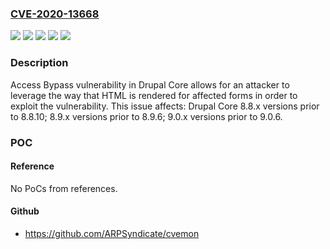 ### [CVE-2020-13668](https://cve.mitre.org/cgi-bin/cvename.cgi?name=CVE-2020-13668)
![](https://img.shields.io/static/v1?label=Product&message=Core&color=blue)
![](https://img.shields.io/static/v1?label=Version&message=8.8.x%20&color=brightgreen)
![](https://img.shields.io/static/v1?label=Version&message=8.9.x%20&color=brightgreen)
![](https://img.shields.io/static/v1?label=Version&message=9.0.x%20&color=brightgreen)
![](https://img.shields.io/static/v1?label=Vulnerability&message=Access%20Bypass&color=brightgreen)

### Description

Access Bypass vulnerability in Drupal Core allows for an attacker to leverage the way that HTML is rendered for affected forms in order to exploit the vulnerability. This issue affects: Drupal Core 8.8.x versions prior to 8.8.10; 8.9.x versions prior to 8.9.6; 9.0.x versions prior to 9.0.6.

### POC

#### Reference
No PoCs from references.

#### Github
- https://github.com/ARPSyndicate/cvemon

